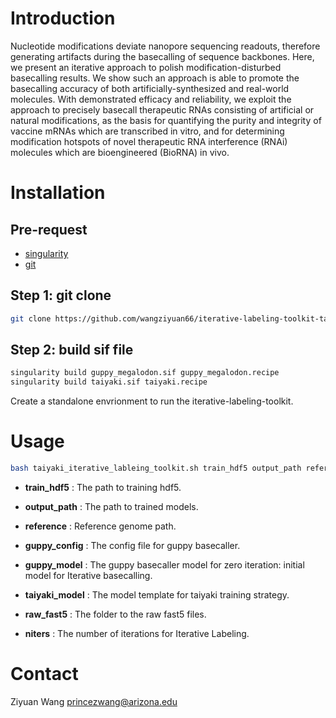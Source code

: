 # Introduction

Nucleotide modifications deviate nanopore sequencing readouts, therefore generating artifacts during the basecalling of sequence backbones. Here, we present an iterative approach to polish modification-disturbed basecalling results. We show such an approach is able to promote the basecalling accuracy of both artificially-synthesized and real-world molecules. With demonstrated efficacy and reliability, we exploit the approach to precisely basecall therapeutic RNAs consisting of artificial or natural modifications, as the basis for quantifying the purity and integrity of vaccine mRNAs which are transcribed in vitro, and for determining modification hotspots of novel therapeutic RNA interference (RNAi) molecules which are bioengineered (BioRNA) in vivo.

# Installation

## Pre-request

+ [singularity](https://docs.sylabs.io/guides/3.0/user-guide/index.html)
+ [git](https://git-scm.com/) 

## Step 1: git clone

```bash
git clone https://github.com/wangziyuan66/iterative-labeling-toolkit-taiyaki
```

## Step 2: build sif file

```bash
singularity build guppy_megalodon.sif guppy_megalodon.recipe
singularity build taiyaki.sif taiyaki.recipe
```

Create a standalone envrionment to run the iterative-labeling-toolkit.

# Usage

```bash
bash taiyaki_iterative_lableing_toolkit.sh train_hdf5 output_path reference guppy_config guppy_model taiyaki_model raw_fast5 niters
```

+ **train_hdf5** : The path to training hdf5.

+ **output_path** : The path to trained models.

+ **reference** : Reference genome path.

+ **guppy_config** : The config file for guppy basecaller.

+ **guppy_model** : The guppy basecaller model for zero iteration: initial model for Iterative basecalling.

+ **taiyaki_model** : The model template for taiyaki training strategy.

+ **raw_fast5** : The folder to the raw fast5 files.

+ **niters** : The number of iterations for Iterative Labeling.

# Contact

Ziyuan Wang princezwang@arizona.edu

